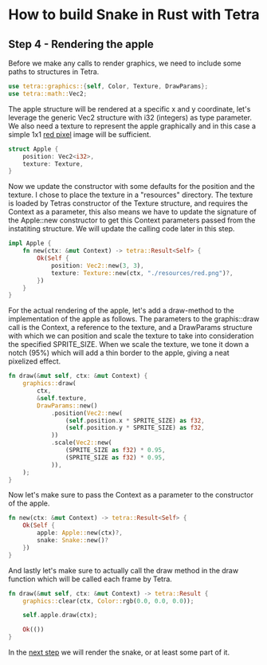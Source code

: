 # How to build Snake in Rust with Tetra
## Step 4 - Rendering the apple
Before we make any calls to render graphics, we need to include some paths to structures in Tetra.
```rust
use tetra::graphics::{self, Color, Texture, DrawParams};
use tetra::math::Vec2;
```
The apple structure will be rendered at a specific x and y coordinate, let's leverage the generic Vec2 structure with i32 (integers) as type parameter. We also need a texture to represent the apple graphically and in this case a simple 1x1 [red pixel] image will be sufficient.
```rust
struct Apple {
    position: Vec2<i32>,
    texture: Texture,
}
```
Now we update the constructor with some defaults for the position and the texture. I chose to place the texture in a "resources" directory. The texture is loaded by Tetras constructor of the Texture structure, and requires the Context as a parameter, this also means we have to update the signature of the Apple::new constructor to get this Context parameters passed from the instatiting structure. We will update the calling code later in this step.
```rust
impl Apple {
    fn new(ctx: &mut Context) -> tetra::Result<Self> {
        Ok(Self {
            position: Vec2::new(3, 3),
            texture: Texture::new(ctx, "./resources/red.png")?,
        })
    }
}
```
For the actual rendering of the apple, let's add a draw-method to the implementation of the apple as follows. The parameters to the graphis::draw call is the Context, a reference to the texture, and a DrawParams structure with which we can position and scale the texture to take into consideration the specified SPRITE_SIZE. When we scale the texture, we tone it down a notch (95%) which will add a thin border to the apple, giving a neat pixelized effect.
```rust
fn draw(&mut self, ctx: &mut Context) {
    graphics::draw(
        ctx,
        &self.texture,
        DrawParams::new()
            .position(Vec2::new(
                (self.position.x * SPRITE_SIZE) as f32,
                (self.position.y * SPRITE_SIZE) as f32,
            ))                   
            .scale(Vec2::new(
                (SPRITE_SIZE as f32) * 0.95,
                (SPRITE_SIZE as f32) * 0.95,
            )),
    );
}
```
Now let's make sure to pass the Context as a parameter to the constructor of the apple.
```rust
fn new(ctx: &mut Context) -> tetra::Result<Self> {
    Ok(Self {
        apple: Apple::new(ctx)?,
        snake: Snake::new()?
    })
}
```
And lastly let's make sure to actually call the draw method in the draw function which will be called each frame by Tetra.
```rust
fn draw(&mut self, ctx: &mut Context) -> tetra::Result {
    graphics::clear(ctx, Color::rgb(0.0, 0.0, 0.0));

    self.apple.draw(ctx);

    Ok(())
}
```
In the [next step] we will render the snake, or at least some part of it.

[red pixel]: https://github.com/programmeramera/snake-in-tetra/blob/master/resources/red.png
[next step]: (step_5.md)